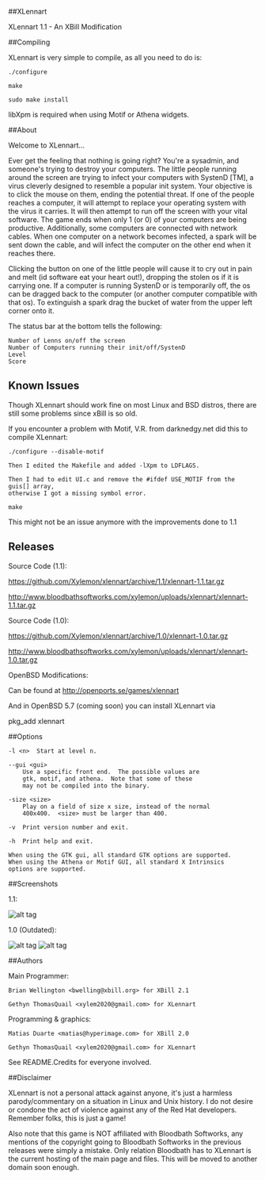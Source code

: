 ##XLennart

XLennart 1.1 - An XBill Modification

##Compiling

XLennart is very simple to compile, as all you need to do is:

	./configure

	make

	sudo make install

libXpm is required when using Motif or Athena widgets.

##About

Welcome to XLennart...

Ever get the feeling that nothing is going right?  You're a sysadmin,
and someone's trying to destroy your computers.  The little people
running around the screen are trying to infect your computers with
SystenD [TM], a virus cleverly  designed to resemble a popular
init system.  Your objective is to click the mouse on them, ending
the potential threat.  If one of the people reaches a computer, it will
attempt to replace your operating system with the virus it carries. It
will then attempt to run off the screen with your vital software.  The
game ends when only 1 (or 0) of your computers are being productive.
Additionally, some computers are connected with network cables.  When
one computer on a network becomes infected, a spark will be sent down
the cable, and will infect the computer on the other end when it reaches
there.

Clicking the button on one of the little people will cause it to cry out
in pain and melt (id software eat your heart out!), dropping the stolen
os if it is carrying one.  If a computer is running SystenD or is
temporarily off, the os can be dragged back to the computer (or
another computer compatible with that os).  To extinguish a spark drag
the bucket of water from the upper left corner onto it.

The status bar at the bottom tells the following:

	Number of Lenns on/off the screen
	Number of Computers running their init/off/SystenD
	Level
	Score

## Known Issues

Though XLennart should work fine on most Linux and BSD distros, there are
still some problems since xBill is so old.

If you encounter a problem with Motif, V.R. from darknedgy.net did this to
compile XLennart:

	./configure --disable-motif

	Then I edited the Makefile and added -lXpm to LDFLAGS.

	Then I had to edit UI.c and remove the #ifdef USE_MOTIF from the guis[] array,
	otherwise I got a missing symbol error.

	make

This might not be an issue anymore with the improvements done to 1.1

## Releases

Source Code (1.1):

https://github.com/Xylemon/xlennart/archive/1.1/xlennart-1.1.tar.gz

http://www.bloodbathsoftworks.com/xylemon/uploads/xlennart/xlennart-1.1.tar.gz

Source Code (1.0):

https://github.com/Xylemon/xlennart/archive/1.0/xlennart-1.0.tar.gz

http://www.bloodbathsoftworks.com/xylemon/uploads/xlennart/xlennart-1.0.tar.gz

OpenBSD Modifications:

Can be found at http://openports.se/games/xlennart

And in OpenBSD 5.7 (coming soon) you can install XLennart via

pkg_add xlennart


##Options

	-l <n>	Start at level n.

	--gui <gui>
		Use a specific front end.  The possible values are
		gtk, motif, and athena.  Note that some of these
		may not be compiled into the binary.

	-size <size>
		Play on a field of size x size, instead of the normal
		400x400.  <size> must be larger than 400.

	-v	Print version number and exit.

	-h	Print help and exit.

	When using the GTK gui, all standard GTK options are supported.
	When using the Athena or Motif GUI, all standard X Intrinsics
	options are supported.


##Screenshots

1.1:

![alt tag](http://www.bloodbathsoftworks.com/xylemon/images/screenshots/xlennart/xlennartscreen3.png)

1.0 (Outdated):

![alt tag](http://www.bloodbathsoftworks.com/xylemon/images/screenshots/xlennart/xlennartscreen1.png)
![alt tag](http://www.bloodbathsoftworks.com/xylemon/images/screenshots/xlennart/xlennartscreen2.png)

##Authors

Main Programmer:

	Brian Wellington <bwelling@xbill.org> for XBill 2.1

	Gethyn ThomasQuail <xylem2020@gmail.com> for XLennart

Programming & graphics:

	Matias Duarte <matias@hyperimage.com> for XBill 2.0

	Gethyn ThomasQuail <xylem2020@gmail.com> for XLennart

See README.Credits for everyone involved.

##Disclaimer

XLennart is not a personal attack against anyone, it's just a harmless
parody/commentary on a situation in Linux and Unix history. I do not desire or
condone the act of violence against any of the Red Hat developers. Remember folks,
this is just a game!

Also note that this game is NOT affiliated with Bloodbath Softworks, any mentions of
the copyright going to Bloodbath Softworks in the previous releases were simply a
mistake. Only relation Bloodbath has to XLennart is the current hosting of the main
page and files. This will be moved to another domain soon enough.
